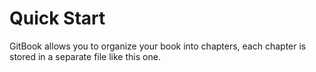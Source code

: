 # Quick Start

GitBook allows you to organize your book into chapters, each chapter is stored in a separate file like this one.
